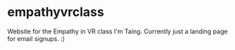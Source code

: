 # empathyvrclass
Website for the Empathy in VR class I'm Taing. Currently just a landing page for email signups. :) 
